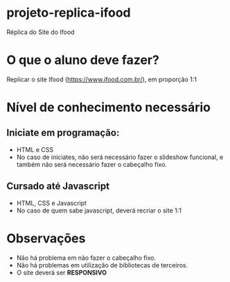 # projeto-replica-ifood
Réplica do Site do Ifood

# O que o aluno deve fazer?
Replicar o site Ifood (https://www.ifood.com.br/), em proporção 1:1

# Nível de conhecimento necessário

## Iniciate em programação:
  - HTML e CSS
  - No caso de iniciates, não será necessário fazer o slideshow funcional, e também não será necessário fazer o cabeçalho fixo.
  
## Cursado até Javascript
  - HTML, CSS e Javascript
  - No caso de quem sabe javascript, deverá recriar o site 1:1
  
  
 # Observações
 - Não há problema em não fazer o cabeçalho fixo.
 - Não há problemas em utilização de bibliotecas de terceiros.
 - O site deverá ser **RESPONSIVO**
  

  

